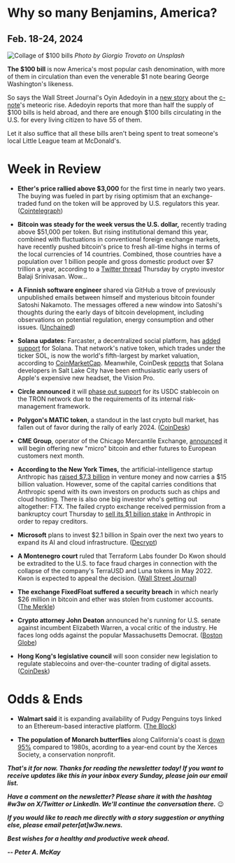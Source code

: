 # Why so many Benjamins, America?
## Feb. 18-24, 2024

![Collage of $100 bills](https://images.unsplash.com/photo-1593672755342-741a7f868732)
*Photo by Giorgio Trovato on Unsplash*

**The $100 bill** is now America's most popular cash denomination, with more of them in circulation than even the venerable $1 note bearing George Washington's likeness.

So says the Wall Street Journal's Oyin Adedoyin in a [new story](https://www.wsj.com/personal-finance/american-dollar-currency-100-bill-c6a47c79?st=02dgeljm8vby6zg&reflink=desktopwebshare_permalink) about the [c-note](https://www.investopedia.com/terms/c/c-note.asp)'s meteoric rise. Adedoyin reports that more than half the supply of $100 bills is held abroad, and there are enough $100 bills circulating in the U.S. for every living citizen to have 55 of them.

Let it also suffice that all these bills aren't being spent to treat someone's local Little League team at McDonald's.



# Week in Review

- **Ether's price rallied above $3,000** for the first time in nearly two years. The buying was fueled in part by rising optimism that an exchange-traded fund on the token will be approved by U.S. regulators this year. ([Cointelegraph](https://cointelegraph.com/news/ethereum-eth-price-hits-3k-for-the-first-time-since-2022))

- **Bitcoin was steady for the week versus the U.S. dollar,** recently trading above $51,000 per token. But rising institutional demand this year, combined with fluctuations in conventional foreign exchange markets, have recently pushed bitcoin's price to fresh all-time highs in terms of the local currencies of 14 countries. Combined, those countries have a population over 1 billion people and gross domestic product over $7 trillion a year, according to a [Twitter thread](https://twitter.com/balajis/status/1760638270462104048) Thursday by crypto investor Balaji Srinivasan. Wow...

- **A Finnish software engineer** shared via GitHub a trove of previously unpublished emails between himself and mysterious bitcoin founder Satoshi Nakamoto. The messages offered a new window into Satoshi's thoughts during the early days of bitcoin development, including observations on potential regulation, energy consumption and other issues. ([Unchained](https://unchainedcrypto.com/satoshis-emails-to-a-bitcoin-co-developer-the-5-most-revealing-quotes/))

- **Solana updates:** Farcaster, a decentralized social platform, has [added support](https://www.theblock.co/post/278797/farcaster-solana) for Solana. That network's native token, which trades under the ticker SOL, is now the world's fifth-largest by market valuation, according to [CoinMarketCap](https://coinmarketcap.com/currencies/solana/). Meanwhile, CoinDesk [reports](https://www.coindesk.com/culture/2023/02/15/apple-vision-pros-are-practically-dress-code-at-this-crypto-hacker-house) that Solana developers in Salt Lake City have been enthusiastic early users of Apple's expensive new headset, the Vision Pro.

- **Circle announced** it will [phase out support](https://www.circle.com/blog/circle-is-discontinuing-support-for-usdc-on-the-tron-blockchain) for its USDC stablecoin on the TRON network due to the requirements of its internal risk-management framework.

- **Polygon's MATIC token**, a standout in the last crypto bull market, has fallen out of favor during the rally of early 2024. ([CoinDesk](https://www.coindesk.com/markets/2024/02/21/polygons-matic-has-fallen-out-of-favour-with-crypto-investors-heres-why/))

- **CME Group**, operator of the Chicago Mercantile Exchange, [announced](https://www.cmegroup.com/media-room/press-releases/2024/2/20/cme_group_to_launchmicroeuro-denominatedbitcoinandetherfutureson.html) it will begin offering new "micro" bitcoin and ether futures to European customers next month.

- **According to the New York Times,** the artificial-intelligence startup Anthropic has [raised $7.3 billion](https://www.nytimes.com/2024/02/20/technology/anthropic-funding-ai.html) in venture money and now carries a $15 billion valuation. However, some of the capital carries conditions that Anthropic spend with its own investors on products such as chips and cloud hosting. There is also one big investor who's getting out altogether: FTX. The failed crypto exchange received permission from a bankruptcy court Thursday to [sell its $1 billion stake](https://decrypt.co/218675/ftx-anthropic-ai-shares-sell-bankruptcy-recovery) in Anthropic in order to repay creditors.

- **Microsoft** plans to invest $2.1 billion in Spain over the next two years to expand its AI and cloud infrastructure. ([Decrypt](https://decrypt.co/218258/microsoft-invests-2-billion-in-ai-cloud-in-spain))

- **A Montenegro court** ruled that Terraform Labs founder Do Kwon should be extradited to the U.S. to face fraud charges in connection with the collapse of the company's TerraUSD and Luna tokens in May 2022. Kwon is expected to appeal the decision. ([Wall Street Journal](https://www.msn.com/en-us/news/world/crypto-tycoon-do-kwon-should-be-extradited-to-u-s-montenegro-court-rules/ar-BB1iFlDu))

- **The exchange FixedFloat suffered a security breach** in which nearly $26 million in bitcoin and ether was stolen from customer accounts.  ([The Merkle](https://themerkle.com/cryptocurrency-exchange-fixedfloat-compromised-millions-lost-in-ethereum-and-bitcoin/))

- **Crypto attorney John Deaton** announced he's running for U.S. senate against incumbent Elizabeth Warren, a vocal critic of the industry. He faces long odds against the popular Massachusetts Democrat. ([Boston Globe](https://www.msn.com/en-us/news/politics/john-deaton-crypto-attorney-and-commentator-launches-republican-bid-against-elizabeth-warren/ar-BB1izUnB)) <!-- Additional coverage from Bitcoinist: https://bitcoinist.com/pro-xrp-lawyer-enters-senate-race/ -->

- **Hong Kong's legislative council** will soon consider new legislation to regulate stablecoins and over-the-counter trading of digital assets. ([CoinDesk](https://www.coindesk.com/policy/2024/02/21/hong-kong-doubles-down-on-stablecoin-otc-rules-promise/))

# Odds & Ends

- **Walmart said** it is expanding availability of Pudgy Penguins toys linked to an Ethereum-based interactive platform. ([The Block](https://www.theblock.co/post/278347/walmart-pudgy-penguins-expansion))

- **The population of Monarch butterflies** along California's coast is [down 95%](https://xerces.org/blog/western-monarch-count-tallies-233394-butterflies) compared to 1980s, acording to a year-end count by the Xerces Society, a conservation nonprofit.

_**That's it for now. Thanks for reading the newsletter today! If you want to receive updates like this in your inbox every Sunday, please join our email list.**_

_**Have a comment on the newsletter? Please share it with the hashtag #w3w on X/Twitter or LinkedIn. We'll continue the conversation there.**_ 😉

_**If you would like to reach me directly with a story suggestion or anything else, please email peter[at]w3w.news.**_

<!--Move this content to standing editorial policy page on the website.     _**Note: #Web3Weekly content is intended for journalistic purposes only, not as investment advice. Always [DYOR](https://www.urbandictionary.com/define.php?term=DYOR) and consult appropriate financial professionals before making investment decisions.**_ -->

_**Best wishes for a healthy and productive week ahead.**_  

_**-- Peter A. McKay**_  
